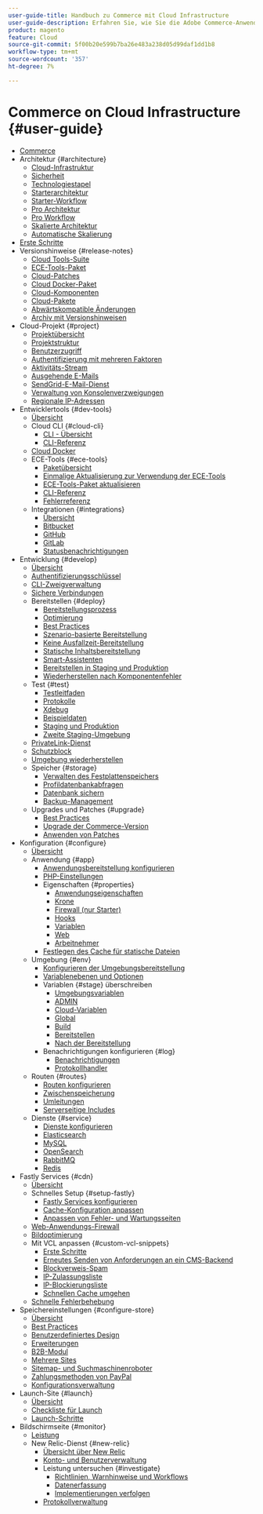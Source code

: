 ```yaml
---
user-guide-title: Handbuch zu Commerce mit Cloud Infrastructure
user-guide-description: Erfahren Sie, wie Sie die Adobe Commerce-Anwendung in der Cloud-Infrastruktur verwalten.
product: magento
feature: Cloud
source-git-commit: 5f00b20e599b7ba26e483a238d05d99daf1dd1b8
workflow-type: tm+mt
source-wordcount: '357'
ht-degree: 7%

---
```



# Commerce on Cloud Infrastructure {#user-guide}

+ [Commerce](overview.md)
+ Architektur {#architecture}
   + [Cloud-Infrastruktur](architecture/cloud-architecture.md)
   + [Sicherheit](architecture/security.md)
   + [Technologiestapel](architecture/tech-stack.md)
   + [Starterarchitektur](architecture/starter-architecture.md)
   + [Starter-Workflow](architecture/starter-develop-deploy-workflow.md)
   + [Pro Architektur](architecture/pro-architecture.md)
   + [Pro Workflow](architecture/pro-develop-deploy-workflow.md)
   + [Skalierte Architektur](architecture/scaled-architecture.md)
   + [Automatische Skalierung](architecture/autoscaling.md)
+ [Erste Schritte](https://experienceleague.adobe.com/docs/commerce-cloud-service/start/overview.html)
+ Versionshinweise {#release-notes}
   + [Cloud Tools-Suite](release-notes/cloud-tools-suite.md)
   + [ECE-Tools-Paket](release-notes/ece-tools-package.md)
   + [Cloud-Patches](release-notes/cloud-patches.md)
   + [Cloud Docker-Paket](release-notes/cloud-docker.md)
   + [Cloud-Komponenten](release-notes/cloud-components.md)
   + [Cloud-Pakete](release-notes/cloud-packages.md)
   + [Abwärtskompatible Änderungen](release-notes/backward-incompatible-changes.md)
   + [Archiv mit Versionshinweisen](release-notes/cloud-release-archive.md)
+ Cloud-Projekt {#project}
   + [Projektübersicht](project/overview.md)
   + [Projektstruktur](project/file-structure.md)
   + [Benutzerzugriff](project/user-access.md)
   + [Authentifizierung mit mehreren Faktoren](project/multi-factor-authentication.md)
   + [Aktivitäts-Stream](project/activity-stream.md)
   + [Ausgehende E-Mails](project/outgoing-emails.md)
   + [SendGrid-E-Mail-Dienst](project/sendgrid.md)
   + [Verwaltung von Konsolenverzweigungen](project/console-branches.md)
   + [Regionale IP-Adressen](project/regional-ip-addresses.md)
+ Entwicklertools {#dev-tools}
   + [Übersicht](dev-tools/overview.md)
   + Cloud CLI {#cloud-cli}
      + [CLI - Übersicht](dev-tools/cloud-cli-overview.md)
      + [CLI-Referenz](dev-tools/cloud-cli-reference.md)
   + [Cloud Docker](dev-tools/cloud-docker.md)
   + ECE-Tools {#ece-tools}
      + [Paketübersicht](dev-tools/package-overview.md)
      + [Einmalige Aktualisierung zur Verwendung der ECE-Tools](dev-tools/install-package.md)
      + [ECE-Tools-Paket aktualisieren](dev-tools/update-package.md)
      + [CLI-Referenz](dev-tools/ece-tools-cli-reference.md)
      + [Fehlerreferenz](dev-tools/error-reference.md)
   + Integrationen {#integrations}
      + [Übersicht](integrations/overview.md)
      + [Bitbucket](integrations/bitbucket.md)
      + [GitHub](integrations/github.md)
      + [GitLab](integrations/gitlab.md)
      + [Statusbenachrichtigungen](integrations/health-notifications.md)
+ Entwicklung {#develop}
   + [Übersicht](development/overview.md)
   + [Authentifizierungsschlüssel](development/authentication-keys.md)
   + [CLI-Zweigverwaltung](development/cli-branches.md)
   + [Sichere Verbindungen](development/secure-connections.md)
   + Bereitstellen {#deploy}
      + [Bereitstellungsprozess](deploy/process.md)
      + [Optimierung](deploy/optimization.md)
      + [Best Practices](deploy/best-practices.md)
      + [Szenario-basierte Bereitstellung](deploy/scenario-based.md)
      + [Keine Ausfallzeit-Bereitstellung](deploy/reduce-downtime.md)
      + [Statische Inhaltsbereitstellung](deploy/static-content.md)
      + [Smart-Assistenten](deploy/smart-wizards.md)
      + [Bereitstellen in Staging und Produktion](deploy/staging-production.md)
      + [Wiederherstellen nach Komponentenfehler](deploy/recover-failed-deployment.md)
   + Test {#test}
      + [Testleitfaden](test/guidance.md)
      + [Protokolle](test/log-locations.md)
      + [Xdebug](test/debug.md)
      + [Beispieldaten](test/sample-data.md)
      + [Staging und Produktion](test/staging-and-production.md)
      + [Zweite Staging-Umgebung](test/second-staging.md)
   + [PrivateLink-Dienst](development/privatelink-service.md)
   + [Schutzblock](development/protective-block.md)
   + [Umgebung wiederherstellen](development/restore-environment.md)
   + Speicher {#storage}
      + [Verwalten des Festplattenspeichers](storage/manage-disk-space.md)
      + [Profildatenbankabfragen](storage/profile-database-queries.md)
      + [Datenbank sichern](storage/database-dump.md)
      + [Backup-Management](storage/snapshots.md)
   + Upgrades und Patches {#upgrade}
      + [Best Practices](development/best-practices.md)
      + [Upgrade der Commerce-Version](development/commerce-version.md)
      + [Anwenden von Patches](development/apply-patches.md)
+ Konfiguration {#configure}
   + [Übersicht](environment/overview.md)
   + Anwendung {#app}
      + [Anwendungsbereitstellung konfigurieren](application/configure-app-yaml.md)
      + [PHP-Einstellungen](application/php-settings.md)
      + Eigenschaften {#properties}
         + [Anwendungseigenschaften](application/properties.md)
         + [Krone](application/crons-property.md)
         + [Firewall (nur Starter)](application/firewall-property.md)
         + [Hooks](application/hooks-property.md)
         + [Variablen](application/variables-property.md)
         + [Web](application/web-property.md)
         + [Arbeitnehmer](application/workers-property.md)
      + [Festlegen des Cache für statische Dateien](application/set-cache.md)
   + Umgebung {#env}
      + [Konfigurieren der Umgebungsbereitstellung](environment/configure-env-yaml.md)
      + [Variablenebenen und Optionen](environment/variable-levels.md)
      + Variablen {#stage} überschreiben
         + [Umgebungsvariablen](environment/variables-intro.md)
         + [ADMIN](environment/variables-admin.md)
         + [Cloud-Variablen](environment/variables-cloud.md)
         + [Global](environment/variables-global.md)
         + [Build](environment/variables-build.md)
         + [Bereitstellen](environment/variables-deploy.md)
         + [Nach der Bereitstellung](environment/variables-post-deploy.md)
      + Benachrichtigungen konfigurieren {#log}
         + [Benachrichtigungen](environment/set-up-notifications.md)
         + [Protokollhandler](environment/log-handlers.md)
   + Routen {#routes}
      + [Routen konfigurieren](routes/routes-yaml.md)
      + [Zwischenspeicherung](routes/caching.md)
      + [Umleitungen](routes/redirects.md)
      + [Serverseitige Includes](routes/server-side-includes.md)
   + Dienste {#service}
      + [Dienste konfigurieren](services/services-yaml.md)
      + [Elasticsearch](services/elasticsearch.md)
      + [MySQL](services/mysql.md)
      + [OpenSearch](services/opensearch.md)
      + [RabbitMQ](services/rabbitmq.md)
      + [Redis](services/redis.md)
+ Fastly Services {#cdn}
   + [Übersicht](cdn/fastly.md)
   + Schnelles Setup {#setup-fastly}
      + [Fastly Services konfigurieren](cdn/fastly-configuration.md)
      + [Cache-Konfiguration anpassen](cdn/fastly-custom-cache-configuration.md)
      + [Anpassen von Fehler- und Wartungsseiten](cdn/fastly-custom-response.md)
   + [Web-Anwendungs-Firewall](cdn/fastly-waf-service.md)
   + [Bildoptimierung](cdn/fastly-image-optimization.md)
   + Mit VCL anpassen {#custom-vcl-snippets}
      + [Erste Schritte](cdn/fastly-vcl-custom-snippets.md)
      + [Erneutes Senden von Anforderungen an ein CMS-Backend](cdn/fastly-vcl-wordpress.md)
      + [Blockverweis-Spam](cdn/fastly-vcl-badreferer.md)
      + [IP-Zulassungsliste](cdn/fastly-vcl-allowlist.md)
      + [IP-Blockierungsliste](cdn/fastly-vcl-blocking.md)
      + [Schnellen Cache umgehen](cdn/fastly-vcl-bypass-to-origin.md)
   + [Schnelle Fehlerbehebung](cdn/fastly-troubleshooting.md)
+ Speichereinstellungen {#configure-store}
   + [Übersicht](store/overview.md)
   + [Best Practices](store/best-practices.md)
   + [Benutzerdefiniertes Design](store/custom-theme.md)
   + [Erweiterungen](store/extensions.md)
   + [B2B-Modul](store/b2b-module.md)
   + [Mehrere Sites](store/multiple-sites.md)
   + [Sitemap- und Suchmaschinenroboter](store/robots-sitemap.md)
   + [Zahlungsmethoden von PayPal](store/paypal.md)
   + [Konfigurationsverwaltung](store/store-settings.md)
+ Launch-Site {#launch}
   + [Übersicht](launch/overview.md)
   + [Checkliste für Launch](launch/checklist.md)
   + [Launch-Schritte](launch/steps.md)
+ Bildschirmseite {#monitor}
   + [Leistung](monitor/performance.md)
   + New Relic-Dienst {#new-relic}
      + [Übersicht über New Relic](monitor/new-relic-service.md)
      + [Konto- und Benutzerverwaltung](monitor/account-management.md)
      + Leistung untersuchen {#investigate}
         + [Richtlinien, Warnhinweise und Workflows](monitor/investigate-performance.md)
         + [Datenerfassung](monitor/ingest-data.md)
         + [Implementierungen verfolgen](monitor/track-deployments.md)
      + [Protokollverwaltung](monitor/log-management.md)
